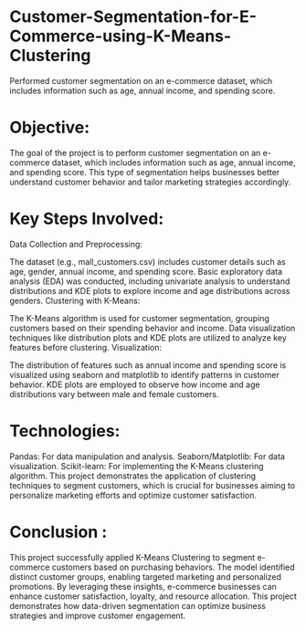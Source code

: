 # Customer-Segmentation-for-E-Commerce-using-K-Means-Clustering
Performed customer segmentation on an e-commerce dataset, which includes information such as age, annual income, and spending score.

# Objective:
The goal of the project is to perform customer segmentation on an e-commerce dataset, which includes information such as age, annual income, and spending score. This type of segmentation helps businesses better understand customer behavior and tailor marketing strategies accordingly.

# Key Steps Involved:
Data Collection and Preprocessing:

The dataset (e.g., mall_customers.csv) includes customer details such as age, gender, annual income, and spending score.
Basic exploratory data analysis (EDA) was conducted, including univariate analysis to understand distributions and KDE plots to explore income and age distributions across genders.
Clustering with K-Means:

The K-Means algorithm is used for customer segmentation, grouping customers based on their spending behavior and income.
Data visualization techniques like distribution plots and KDE plots are utilized to analyze key features before clustering.
Visualization:

The distribution of features such as annual income and spending score is visualized using seaborn and matplotlib to identify patterns in customer behavior.
KDE plots are employed to observe how income and age distributions vary between male and female customers.
# Technologies:
Pandas: For data manipulation and analysis.
Seaborn/Matplotlib: For data visualization.
Scikit-learn: For implementing the K-Means clustering algorithm.
This project demonstrates the application of clustering techniques to segment customers, which is crucial for businesses aiming to personalize marketing efforts and optimize customer satisfaction.
# Conclusion :
This project successfully applied K-Means Clustering to segment e-commerce customers based on purchasing behaviors. The model identified distinct customer groups, enabling targeted marketing and personalized promotions. By leveraging these insights, e-commerce businesses can enhance customer satisfaction, loyalty, and resource allocation. This project demonstrates how data-driven segmentation can optimize business strategies and improve customer engagement.
